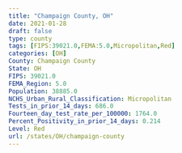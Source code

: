 ```yaml
---
title: "Champaign County, OH"
date: 2021-01-28
draft: false
type: county
tags: [FIPS:39021.0,FEMA:5.0,Micropolitan,Red]
categories: [OH]
County: Champaign County
State: OH
FIPS: 39021.0
FEMA_Region: 5.0
Population: 38885.0
NCHS_Urban_Rural_Classification: Micropolitan
Tests_in_prior_14_days: 686.0
Fourteen_day_test_rate_per_100000: 1764.0
Percent_Positivity_in_prior_14_days: 0.214
Level: Red
url: /states/OH/champaign-county
---
```



